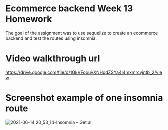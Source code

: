 # Ecommerce backend Week 13 Homework
The goal of the assignment was to use sequelize to create an ecommerce backend and test the routes using insomnia.

# Video walkthrough url
https://drive.google.com/file/d/1GkVFoouyXNHodZSYa4l4mxmrcvjntb_2/view

# Screenshot example of one insomnia route
![2021-06-14 20_53_14-Insomnia – Get all](https://user-images.githubusercontent.com/1855513/121991660-fb2e6200-cd54-11eb-8f9f-48dd86cdf12f.png)
